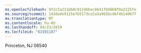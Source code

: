 ```yaml
---
ms.openlocfilehash: 9f2c5a213db0c9124bbec8641f0d860f9a2225fe
ms.sourcegitcommit: 143dade9125e7b5173ca2a3a902bcd6f4b14067f
ms.translationtype: MT
ms.contentlocale: hu-HU
ms.lasthandoff: 04/23/2019
ms.locfileid: "61501187"
---
```

Princeton, NJ 08540